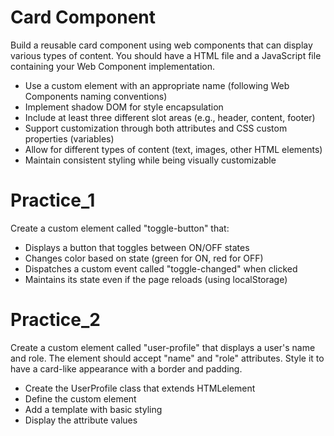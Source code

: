 # Card Component
Build a reusable card component using web components that can display various types of content. You should have a HTML file and a JavaScript file containing your Web Component implementation.
- Use a custom element with an appropriate name (following Web Components naming conventions)
- Implement shadow DOM for style encapsulation
- Include at least three different slot areas (e.g., header, content, footer)
- Support customization through both attributes and CSS custom properties (variables)
- Allow for different types of content (text, images, other HTML elements)
- Maintain consistent styling while being visually customizable

# Practice_1
Create a custom element called "toggle-button" that:
- Displays a button that toggles between ON/OFF states
- Changes color based on state (green for ON, red for OFF)
- Dispatches a custom event called "toggle-changed" when clicked
- Maintains its state even if the page reloads (using localStorage)

# Practice_2
Create a custom element called "user-profile" that displays a user's name and role. The element should accept "name" and "role" attributes. Style it to have a card-like appearance with a border and padding.
- Create the UserProfile class that extends HTMLelement
- Define the custom element
- Add a template with basic styling
- Display the attribute values